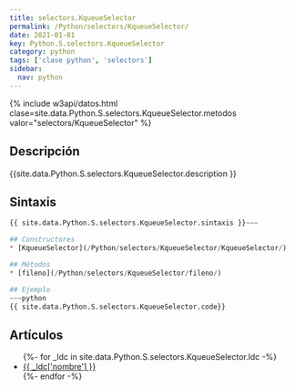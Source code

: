 ```yaml
---
title: selectors.KqueueSelector
permalink: /Python/selectors/KqueueSelector/
date: 2021-01-01
key: Python.S.selectors.KqueueSelector
category: python
tags: ['clase python', 'selectors']
sidebar: 
  nav: python
---
```


{% include w3api/datos.html clase=site.data.Python.S.selectors.KqueueSelector.metodos valor="selectors/KqueueSelector" %}

## Descripción
{{site.data.Python.S.selectors.KqueueSelector.description }}

## Sintaxis
~~~python
{{ site.data.Python.S.selectors.KqueueSelector.sintaxis }}~~~

## Constructores
* [KqueueSelector](/Python/selectors/KqueueSelector/KqueueSelector/)

## Métodos
* [fileno](/Python/selectors/KqueueSelector/fileno/)

## Ejemplo
~~~python
{{ site.data.Python.S.selectors.KqueueSelector.code}}
~~~

## Artículos
<ul>
{%- for _ldc in site.data.Python.S.selectors.KqueueSelector.ldc -%}
   <li>
       <a href="{{_ldc['url'] }}">{{ _ldc['nombre'] }}</a>
   </li>
{%- endfor -%}
</ul>
